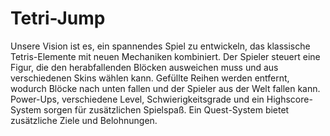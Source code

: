 # Tetri-Jump

Unsere Vision ist es, ein spannendes Spiel zu entwickeln, das klassische Tetris-Elemente mit neuen Mechaniken kombiniert. Der Spieler steuert eine Figur, die den herabfallenden Blöcken ausweichen muss und aus verschiedenen Skins wählen kann. Gefüllte Reihen werden entfernt, wodurch Blöcke nach unten fallen und der Spieler aus der Welt fallen kann. Power-Ups, verschiedene Level, Schwierigkeitsgrade und ein Highscore-System sorgen für zusätzlichen Spielspaß. Ein Quest-System bietet zusätzliche Ziele und Belohnungen.


